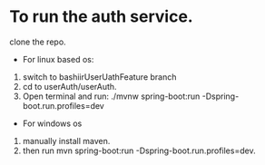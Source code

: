 # To run the auth service.
clone the repo.

  
 
 
 * For linux based os:
 1. switch to bashiirUserUathFeature branch
1. cd to userAuth/userAuth.
1. Open terminal and run:  ./mvnw spring-boot:run -Dspring-boot.run.profiles=dev 
* For windows os
1. manually install maven. 
1. then run mvn spring-boot:run -Dspring-boot.run.profiles=dev.
